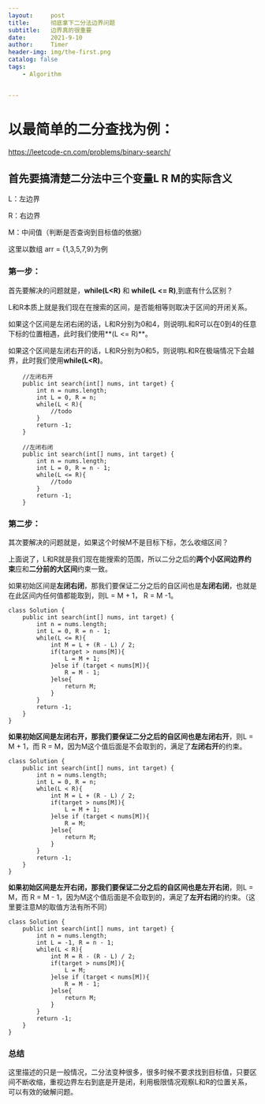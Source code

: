 ```yaml
---
layout:     post
title:      彻底拿下二分法边界问题
subtitle:   边界真的很重要
date:       2021-9-10
author:     Timer
header-img: img/the-first.png
catalog: false
tags:
    - Algorithm


---
```


# **以最简单的二分查找为例：**

https://leetcode-cn.com/problems/binary-search/



## **首先要搞清楚二分法中三个变量L R M的实际含义**

L：左边界

R：右边界

M：中间值（判断是否查询到目标值的依据）

这里以数组 arr = {1,3,5,7,9}为例

### 第一步：

首先要解决的问题就是，**while(L<R)** 和 **while(L <= R)**,到底有什么区别？

L和R本质上就是我们现在在搜索的区间，是否能相等则取决于区间的开闭关系。

如果这个区间是左闭右闭的话，L和R分别为0和4，则说明L和R可以在0到4的任意下标的位置相遇，此时我们使用**(L <= R)**。

如果这个区间是左闭右开的话，L和R分别为0和5，则说明L和R在极端情况下会越界，此时我们使用**while(L<R)**。

```
    //左闭右开
    public int search(int[] nums, int target) {
        int n = nums.length;
        int L = 0, R = n;
        while(L < R){
            //todo
        }
        return -1;
    }
 
    //左闭右闭
    public int search(int[] nums, int target) {
        int n = nums.length;
        int L = 0, R = n - 1;
        while(L <= R){
            //todo
        }
        return -1;
    }
```



### 第二步：

其次要解决的问题就是，如果这个时候M不是目标下标，怎么收缩区间？

上面说了，L和R就是我们现在能搜索的范围，所以二分之后的**两个小区间边界约束**应和**二分前的大区间**约束一致。

如果初始区间是**左闭右闭**，那我们要保证二分之后的自区间也是**左闭右闭**，也就是在此区间内任何值都能取到，则L = M + 1， R = M -1。

```
class Solution {
    public int search(int[] nums, int target) {
        int n = nums.length;
        int L = 0, R = n - 1;
        while(L <= R){
            int M = L + (R - L) / 2;
            if(target > nums[M]){
                L = M + 1;
            }else if (target < nums[M]){
                R = M - 1;
            }else{
                return M;
            }
        }
        return -1;
    }
}
```

**如果初始区间是左闭右开，**那我们要保证二分之后的自区间也是**左闭右开**，则L = M + 1，而 R = M，因为M这个值后面是不会取到的，满足了**左闭右开**的约束。

```
class Solution {
    public int search(int[] nums, int target) {
        int n = nums.length;
        int L = 0, R = n;
        while(L < R){
            int M = L + (R - L) / 2;
            if(target > nums[M]){
                L = M + 1;
            }else if (target < nums[M]){
                R = M;
            }else{
                return M;
            }
        }
        return -1;
    }
}
```

**如果初始区间是左开右闭，**那我们要保证二分之后的自区间也是**左开右闭**，则L = M，而 R = M - 1，因为M这个值后面是不会取到的，满足了**左开右闭**的约束。（这里要注意M的取值方法有所不同）

```
class Solution {
    public int search(int[] nums, int target) {
        int n = nums.length;
        int L = -1, R = n - 1;
        while(L < R){
            int M = R - (R - L) / 2;
            if(target > nums[M]){
                L = M;
            }else if (target < nums[M]){
                R = M - 1;
            }else{
                return M;
            }
        }
        return -1;
    }
}
```



### 总结

这里描述的只是一般情况，二分法变种很多，很多时候不要求找到目标值，只要区间不断收缩，重视边界左右到底是开是闭，利用极限情况观察L和R的位置关系，可以有效的破解问题。